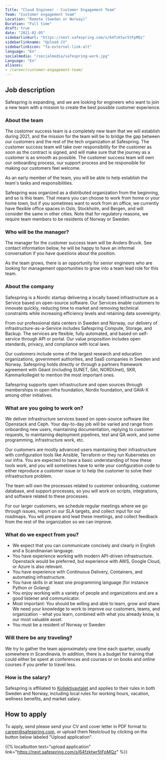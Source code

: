 ```yaml
---
Title: "Cloud Engineer - Customer Engagement Team"
Team: "Customer engagement team"
Location: "Remote (Sweden or Norway)"
Duration: "Full time"
draft: true
date: "2021-02-05"
sidebarlinkurl: "https://next.safespring.com/s/64fzktwr5tFpMQz"
sidebarlinkname: "Upload CV"
sidebarlinkicon: "fa-external-link-alt"
language: "En"
socialmedia: "/socialmedia/safespring-work.jpg"
Language: "En"
aliases:
- /career/customer-engagement-team/
---
```


## Job description

Safespring is expanding, and we are looking for engineers who want to join a new team with a mission to create the best possible customer experience.

### About the team

The customer success team is a completely new team that we will establish during 2021, and the mission for the team will be to bridge the gap between our customers and the rest of the tech organization at Safespring. The customer success team will take over responsibility for the customer as soon as the contract is signed, and will make sure that the journey as a customer is as smooth as possible. The customer success team will own our onboarding process, our support process and be responsible for making our customers feel welcome.

As an early member of the team, you will be able to help establish the team's tasks and responsibilities.

Safespring was organized as a distributed organization from the beginning, and
so is this team. That means you can choose to work from home or your home town,
but if you sometimes want to work from an office, we currently have flexible
office spaces in Oslo, Stockholm, and Bergen, and will consider the same in other
cities. Note that for regulatory reasons, we require team members to be
residents of Norway or Sweden.


### Who will be the manager?

The manager for the customer success team will be Anders Bruvik. See contact information below, he will be happy to have an informal conversation if you have questions about the position.

As the team grows, there is an opportunity for senior engineers who are looking for management opportunities to grow into a team lead role for this team.

### About the company

Safespring is a Nordic startup delivering a locally based infrastructure as a Service based on open-source software. Our Services enable customers to innovate quickly, reducing time to market and removing technical constraints while increasing efficiency levels and retaining data sovereignty.

From our professional data centers in Sweden and Norway, our delivery of infrastructure-as-a-Service includes Safespring Compute, Storage, and Backup. The services are flexible, fully automated, and based on self-service through API or portal. Our value proposition includes open standards, privacy, and compliance with local laws.

Our customers include some of the largest research and education organizations, government authorities, and SaaS companies in Sweden and Norway. Safespring holds directly or through a partners framework agreement with Géant (including SUNET, Sikt, NORDUnet), SKR, Kammarkollegiet to mention the most important ones.

Safespring supports open infrastructure and open sources through memberships in open infra foundation, Nordix foundation, and GAIA-X among other initiatives.

### What are you going to work on?

We deliver infrastructure services based on open-source software like Openstack and Ceph. Your day-to-day job will be varied and range from onboarding new users, maintaining documentation, replying to customer requests, to maintaining deployment pipelines, test and QA work, and some programming, infrastructure work, etc.

Our customers are mostly advanced users maintaining their infrastructure with configuration tools like Ansible, Terraform or they run Kubernetes on our infra. You are expected to have a basic understanding of how these tools work, and you will sometimes have to write your configuration code to either reproduce a customer issue or to help the customer to solve their infrastructure problem.

The team will own the processes related to customer onboarding, customer database, and support processes, so you will work on scripts, integrations, and software related to these processes.

For our larger customers, we schedule regular meetings where we go through issues, report on our SLA targets, and collect input for our roadmaps. You will prepare and lead these meetings, and collect feedback from the rest of the organization so we can improve.

### What do we expect from you?

* We expect that you can communicate concisely and clearly in English and a Scandinavian language.
* You have experience working with modern API-driven infrastructure. Openstack would be preferred, but experience with AWS, Google Cloud, or Azure is also relevant.
* You have experience with Continuous Delivery, Containers, and automating infrastructure.
* You have skills in at least one programming language (for instance Python or Golang)
* You enjoy working with a variety of people and organizations and are a good listener and communicator.
* Most important: You should be willing and able to learn, grow and share. We need your knowledge to work to improve our customers, teams, and organization - what you learn, combined with what you already know, is our most valuable asset.
* You must be a resident of Norway or Sweden

### Will there be any traveling?

We try to gather the team approximately one time each quarter, usually somewhere in Scandinavia. In addition, there is a budget for training that could either be spent at conferences and courses or on books and online courses if you prefer to travel less.

### How is the salary?

Safespring is affiliated to [Kollektivavtalet](https://www.itot.se/) and applies to their rules in both Sweden and Norway, including local rules for working hours, vacation, wellness benefits, and market salary.

<div id="down"></div>

## How to apply
To apply, send please send your CV and cover letter in PDF format to [career@safespring.com](mailto:career@safespring.com), or upload them Nextcloud by clicking on the button below labeled "Upload application".

{{% localbutton text="upload application" link="https://next.safespring.com/s/64fzktwr5tFpMQz" %}}
